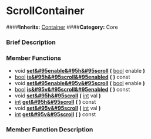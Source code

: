 #  ScrollContainer  
####**Inherits:** [Container](class_container)
####**Category:** Core

###  Brief Description  


###  Member Functions 
  * void  **[set&#95enable&#95h&#95scroll](#set_enable_h_scroll)**  **(** [bool](class_bool) enable  **)**
  * [bool](class_bool)  **[is&#95h&#95scroll&#95enabled](#is_h_scroll_enabled)**  **(** **)** const
  * void  **[set&#95enable&#95v&#95scroll](#set_enable_v_scroll)**  **(** [bool](class_bool) enable  **)**
  * [bool](class_bool)  **[is&#95v&#95scroll&#95enabled](#is_v_scroll_enabled)**  **(** **)** const
  * void  **[set&#95h&#95scroll](#set_h_scroll)**  **(** [int](class_int) val  **)**
  * [int](class_int)  **[get&#95h&#95scroll](#get_h_scroll)**  **(** **)** const
  * void  **[set&#95v&#95scroll](#set_v_scroll)**  **(** [int](class_int) val  **)**
  * [int](class_int)  **[get&#95v&#95scroll](#get_v_scroll)**  **(** **)** const

###  Member Function Description  
